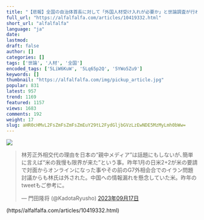 ```yaml
---
title: "【悲報】全国の自治体首長に対して「外国人材受け入れが必要か」と世論調査が行われた結果【HotTweets】 "
full_url: "https://alfalfalfa.com/articles/10419332.html"
short_url: "alfalfalfa"
language: "ja"
date: 
lastmod: 
draft: false
author: []
categories: []
tags: ['世論', '人材', '全国']
encoded_tags: ['5LiW6KuW', '5Lq65p2Q', '5YWo5Zu9']
keywords: []
thumbnail: "https://alfalfalfa.com/img/pickup_article.jpg"
popular: 831
latest: 957
trend: 1169
featured: 1157
views: 1683
comments: 192
weight: 17
slug: aHR0cHMvL2FsZmFsZmFsZmEuY29tL2FydGljbGVzLzEwNDE5MzMyLmh0bWw=
---
```


![](https://alfalfalfa.com/img/pickup_article.jpg)

<blockquote class='twitter-tweet'><p lang='ja' dir='ltr'>林芳正外相交代の理由を日本の“親中メディア”は話題にもしないが､簡単に言えば“米の我慢も限界が来た”という事。昨年1月の日米2+2が米の要請で対面からオンラインになった事やその前のG7外相会合でのイラン問題討議からも林氏は外された。中国への情報漏れを懸念していた米。昨年のtweetもご参考に。 </p>— 門田隆将 (@KadotaRyusho) <a href='https//twitter.com/KadotaRyusho/status/1703282053293470036' target='_blank' rel='nofollow'>2023年09月17日</a></blockquote> 

(https//alfalfalfa.com/articles/10419332.html)
